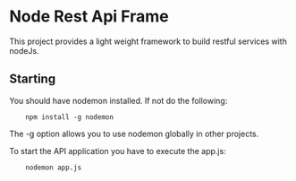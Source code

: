 # Node Rest Api Frame

This project provides a light weight framework to build restful services with nodeJs.

## Starting

You should have nodemon installed. If not do the following:

```
	npm install -g nodemon
```

The -g option allows you to use nodemon globally in other projects. 

To start the API application you have to execute the app.js:

```
	nodemon app.js
```

